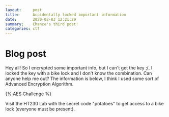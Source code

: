 ```yaml
---
layout:     post
title:      Accidentally locked important information
date:       2020-02-03 12:21:29
summary:    Chance's third post!
categories: ctf
---
```


# Blog post
Hey all! So I encrypted some important info, but I can't get the key ;(. I locked the key with a bike lock and I don't know the combination. Can anyone help me out? The information is below, I think I used some sort of Advanced Encryption Algorithm. 

{% AES Challenge %}

Visit the HT230 Lab with the secret code "potatoes" to get access to a bike lock (everyone must be present).